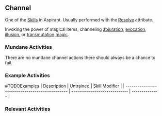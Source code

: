 ## Channel
One of the [Skills](Skills) in Aspirant. Usually performed with the [Resolve](Stats#Resolve) attribute.

Invoking the power of magical items, channeling [abjuration](Magic#Abjuration), [evocation](Magic#Evocation), [illusion](Magic#Illusion), or [transmutation](Magic#Transmutation) [magic](Magic).

### Mundane Activities
There are no mundane channel actions there should always be a chance to fail.

### Example Activities
#TODOExamples 
| Description                                      | [Untrained](Skills#Untrained) | Skill Modifier |
| ------------------------------------------------ | ----------------------------- | -------------- |


### Relevant Activities